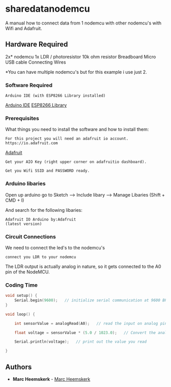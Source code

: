 # sharedatanodemcu

A manual how to connect data from 1 nodemcu with other nodemcu's with Wifi and Adafruit.



## Hardware Required

2x* nodemcu
1x LDR / photoresistor
10k ohm resistor
Breadboard
Micro USB cable
Connecting Wires

*You can have multiple nodemcu's but for this example i use just 2.



### Software Required

```
Arduino IDE (with ESP8266 Library installed)

```

[Arduino IDE](https://www.arduino.cc/en/main/software)
[ESP8266 Library](http://arduino.esp8266.com/stable/package_esp8266com_index.json)



### Prerequisites

What things you need to install the software and how to install them:
```
For this project you will need an adafruit io account.
https://io.adafruit.com
```

[Adafruit](https://io.adafruit.com)

```
Get your AIO Key (right upper corner on adafruitio dashboard).
```
```
Get you Wifi SSID and PASSWORD ready.
```


### Arduino libaries

Open up arduino go to Sketch --> Include libary --> Manage Libaries
(Shift + CMD + I)

And search for the following libaries:

```
Adafruit IO Arduino by:Adafruit
(latest version)
```


### Circuit Connections

We need to connect the led's to the nodemcu's


```
connect you LDR to your nodemcu
```

The LDR output is actually analog in nature, so it gets connected to the A0 pin of the NodeMCU.



### Coding Time

```C
void setup() {
	Serial.begin(9600);   // initialize serial communication at 9600 BPS
}
```
```C
void loop() {

	int sensorValue = analogRead(A0);   // read the input on analog pin 0

	float voltage = sensorValue * (5.0 / 1023.0);   // Convert the analog reading (which goes from 0 - 1023) to a voltage (0 - 5V)

	Serial.println(voltage);   // print out the value you read

}
```



## Authors

* **Marc Heemskerk** - [Marc Heemskerk](https://github.com/X-Track)
